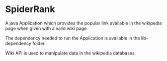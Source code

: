 # SpiderRank
A java Application which provides the popular link available in the wikipedia page when given with a valid wiki page

The dependency needed to run the Application is available in the lib-dependency folder.

Wiki API is used to manipulate data in the wikipedia databases.


